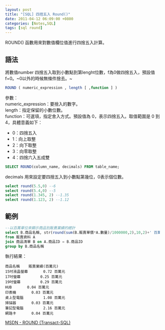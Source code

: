 ```yaml
---
layout: post
title: "[SQL] 四捨五入 Round()"
date: 2011-04-12 06:09:00 +0800
categories: [Notes,SQL]
tags: [sql round]
---
```


ROUND() 函數用來對數值欄位值進行四捨五入計算。

## 語法

將數值number 四捨五入取到小數點到第lenght位數，f為0做四捨五入，預設值f=0。~0以外的時候無條件捨去。~

```sql
ROUND ( numeric_expression , length [ ,function ] )
```

參數：      
numeric_expression：要捨入的數字。      
length：指定保留的小數位數。        
function：可選項，指定舍入方式。預設值為 0，表示四捨五入。取值範圍是 0 到 4，具體意義如下：     

- 0：四捨五入
- 1：向上取整
- 2：向下取整
- 3：向零取整
- 4：四捨六入五成雙

```sql
SELECT ROUND(column_name, decimals) FROM table_name;
```
decimals 用來設定要四捨五入到小數點第幾位，0表示個位數。

```sql
select round(5.5,0) --6
select round(5.4,0) --5
select round(1.345, 2) --1.35
select round(1.123, 2) --1.12
```

## 範例

```sql
--以百萬單位來顯示商品別販賣業績的總計
select B.商品名稱, str(round(sum(B.販賣單價*A.數量)/1000000,2),10,2)+' 百萬元' "販賣業績(百萬元)"
from 販賣資料 A
join 商品清單 B on A.商品ID = B.商品ID 
group by B.商品名稱
```

執行結果：
```
商品名稱	販賣業績(百萬元)
15吋液晶螢幕	      0.72 百萬元
17吋螢幕	      0.25 百萬元
19吋螢幕	      0.29 百萬元
HUB	      0.04 百萬元
印表機	      0.03 百萬元
桌上型電腦	      1.08 百萬元
掃描器	      0.03 百萬元
筆記型電腦	      2.16 百萬元
網路卡	      0.04 百萬元
```

[MSDN - ROUND (Transact-SQL)](https://learn.microsoft.com/zh-tw/sql/t-sql/functions/round-transact-sql?view=sql-server-ver16)